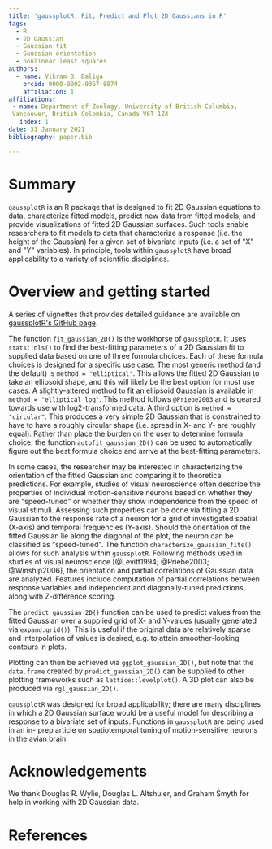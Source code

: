 ```yaml
---
title: 'gaussplotR: Fit, Predict and Plot 2D Gaussians in R'
tags:
  - R
  - 2D Gaussian
  - Gaussian fit
  - Gaussian orientation
  - nonlinear least squares
authors:
  - name: Vikram B. Baliga
    orcid: 0000-0002-9367-8974
    affiliation: 1
affiliations:
 - name: Department of Zoology, University of British Columbia, 
 Vancouver, British Colombia, Canada V6T 1Z4
   index: 1
date: 31 January 2021
bibliography: paper.bib

---
```


# Summary

`gaussplotR` is an R package that is designed to fit 2D Gaussian equations to
data, characterize fitted models, predict new data from fitted models, and
provide visualizations of fitted 2D Gaussian surfaces. Such tools enable
researchers to fit models to data that characterize a response (i.e. the height
of the Gaussian) for a given set of bivariate inputs (i.e. a set of "X" and "Y"
variables). In principle, tools within `gaussplotR` have broad applicability to
a variety of scientific disciplines.


# Overview and getting started
A series of vignettes that provides detailed guidance are available on
[gaussplotR's GitHub page](https://vbaliga.github.io/gaussplotR/).

The function `fit_gaussian_2D()` is the workhorse of `gaussplotR`. It uses
`stats::nls()` to find the best-fitting parameters of a 2D Gaussian fit to
supplied data based on one of three formula choices. Each of these formula
choices is designed for a specific use case. The most generic method (and the
default) is `method = "elliptical"`. This allows the fitted 2D Gaussian to take
an ellipsoid shape, and this will likely be the best option for most use cases.
A slightly-altered method to fit an ellipsoid Gaussian is available in 
`method = "elliptical_log"`. This method follows `@Priebe2003` and is geared 
towards use with log2-transformed data. A third option is `method = "circular"`.
This produces a very simple 2D Gaussian that is constrained to have to have a
roughly circular shape (i.e. spread in X- and Y- are roughly equal). Rather than
place the burden on the user to determine formula choice, the function
`autofit_gaussian_2D()` can be used to automatically figure out the best formula
choice and arrive at the best-fitting parameters.

In some cases, the researcher may be interested in characterizing the orientation
of the fitted Gaussian and comparing it to theoretical predictions. For example,
studies of visual neuroscience often describe the properties of individual
motion-sensitive neurons based on whether they are "speed-tuned" or whether they
show independence from the speed of visual stimuli. Assessing such properties
can be done via fitting a 2D Gaussian to the response rate of a neuron for a
grid of investigated spatial (X-axis) and temporal frequencies (Y-axis). Should
the orientation of the fitted Gaussian lie along the diagonal of the plot, the
neuron can be classified as "speed-tuned". The function
`characterize_gaussian_fits()` allows for such analysis within `gaussplotR`.
Following methods used in studies of visual neuroscience 
[@Levitt1994; @Priebe2003; @Winship2006], the orientation and partial 
correlations of Gaussian data are analyzed. Features include computation of
partial correlations between response variables and independent and
diagonally-tuned predictions, along with Z-difference scoring.

The `predict_gaussian_2D()` function can be used to predict values from the
fitted Gaussian over a supplied grid of X- and Y-values (usually generated via
`expand.grid()`). This is useful if the original data are relatively sparse and
interpolation of values is desired, e.g. to attain smoother-looking contours in
plots.

Plotting can then be achieved via `ggplot_gaussian_2D()`, but note that the 
`data.frame` created by `predict_gaussian_2D()` can be supplied to other 
plotting frameworks such as `lattice::levelplot()`. A 3D plot can also be 
produced via `rgl_gaussian_2D()`.

`gaussplotR` was designed for broad applicability; there are many disciplines
in which a 2D Gaussian surface would be a useful model for describing a response
to a bivariate set of inputs. Functions in `gaussplotR` are being used in an in-
prep article on spatiotemporal tuning of motion-sensitive neurons in the avian
brain.


# Acknowledgements

We thank Douglas R. Wylie, Douglas L. Altshuler, and Graham Smyth for help in 
working with 2D Gaussian data.

# References
